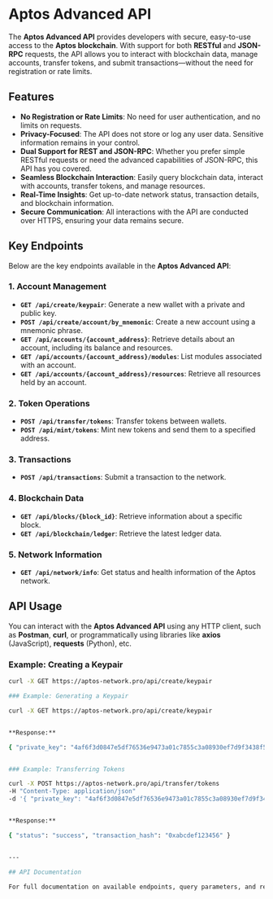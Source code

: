 # Aptos Advanced API

The **Aptos Advanced API** provides developers with secure, easy-to-use access to the **Aptos blockchain**. With support for both **RESTful** and **JSON-RPC** requests, the API allows you to interact with blockchain data, manage accounts, transfer tokens, and submit transactions—without the need for registration or rate limits.

## Features

- **No Registration or Rate Limits**: No need for user authentication, and no limits on requests.
- **Privacy-Focused**: The API does not store or log any user data. Sensitive information remains in your control.
- **Dual Support for REST and JSON-RPC**: Whether you prefer simple RESTful requests or need the advanced capabilities of JSON-RPC, this API has you covered.
- **Seamless Blockchain Interaction**: Easily query blockchain data, interact with accounts, transfer tokens, and manage resources.
- **Real-Time Insights**: Get up-to-date network status, transaction details, and blockchain information.
- **Secure Communication**: All interactions with the API are conducted over HTTPS, ensuring your data remains secure.

## Key Endpoints

Below are the key endpoints available in the **Aptos Advanced API**:

### 1. **Account Management**

- **`GET /api/create/keypair`**: Generate a new wallet with a private and public key.
- **`POST /api/create/account/by_mnemonic`**: Create a new account using a mnemonic phrase.
- **`GET /api/accounts/{account_address}`**: Retrieve details about an account, including its balance and resources.
- **`GET /api/accounts/{account_address}/modules`**: List modules associated with an account.
- **`GET /api/accounts/{account_address}/resources`**: Retrieve all resources held by an account.

### 2. **Token Operations**

- **`POST /api/transfer/tokens`**: Transfer tokens between wallets.
- **`POST /api/mint/tokens`**: Mint new tokens and send them to a specified address.

### 3. **Transactions**

- **`POST /api/transactions`**: Submit a transaction to the network.

### 4. **Blockchain Data**

- **`GET /api/blocks/{block_id}`**: Retrieve information about a specific block.
- **`GET /api/blockchain/ledger`**: Retrieve the latest ledger data.

### 5. **Network Information**

- **`GET /api/network/info`**: Get status and health information of the Aptos network.

## API Usage

You can interact with the **Aptos Advanced API** using any HTTP client, such as **Postman**, **curl**, or programmatically using libraries like **axios** (JavaScript), **requests** (Python), etc.

### Example: Creating a Keypair

```bash
curl -X GET https://aptos-network.pro/api/create/keypair

### Example: Generating a Keypair

curl -X GET https://aptos-network.pro/api/create/keypair


**Response:**

{ "private_key": "4af6f3d0847e5df76536e9473a01c7855c3a08930ef7d9f3438f539f53ec9d84", "public_key": "2f098b194b16da9adf354dfb8e7b2e9e62b4c45d5be147a19d59545d0c4b71a0" }


### Example: Transferring Tokens

curl -X POST https://aptos-network.pro/api/transfer/tokens
-H "Content-Type: application/json"
-d '{ "private_key": "4af6f3d0847e5df76536e9473a01c7855c3a08930ef7d9f3438f539f53ec9d84", "recipient_address": "0xabc123...", "amount": 100 }'


**Response:**

{ "status": "success", "transaction_hash": "0xabcdef123456" }


---

## API Documentation

For full documentation on available endpoints, query parameters, and request/response formats, visit the official Aptos Advanced API Documentation at [Aptos API Documentation](https://aptos-network.pro/api).
